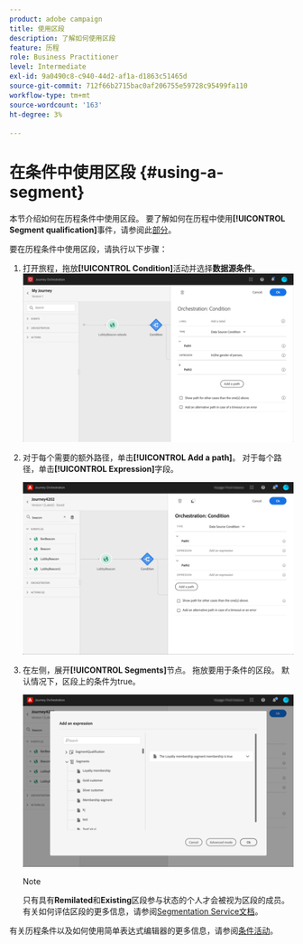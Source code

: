 ```yaml
---
product: adobe campaign
title: 使用区段
description: 了解如何使用区段
feature: 历程
role: Business Practitioner
level: Intermediate
exl-id: 9a0490c8-c940-44d2-af1a-d1863c51465d
source-git-commit: 712f66b2715bac0af206755e59728c95499fa110
workflow-type: tm+mt
source-wordcount: '163'
ht-degree: 3%

---
```


# 在条件中使用区段 {#using-a-segment}

本节介绍如何在历程条件中使用区段。 要了解如何在历程中使用&#x200B;**[!UICONTROL Segment qualification]**&#x200B;事件，请参阅此[部分](../building-journeys/segment-qualification-events.md)。

要在历程条件中使用区段，请执行以下步骤：

1. 打开旅程，拖放&#x200B;**[!UICONTROL Condition]**&#x200B;活动并选择&#x200B;**数据源条件**。
   ![](../assets/journey47.png)

1. 对于每个需要的额外路径，单击&#x200B;**[!UICONTROL Add a path]**。 对于每个路径，单击&#x200B;**[!UICONTROL Expression]**&#x200B;字段。

   ![](../assets/segment3.png)

1. 在左侧，展开&#x200B;**[!UICONTROL Segments]**&#x200B;节点。 拖放要用于条件的区段。 默认情况下，区段上的条件为true。

   ![](../assets/segment4.png)

   >[!NOTE]
   >
   >只有具有&#x200B;**Remilated**&#x200B;和&#x200B;**Existing**&#x200B;区段参与状态的个人才会被视为区段的成员。 有关如何评估区段的更多信息，请参阅[Segmentation Service文档](https://experienceleague.adobe.com/docs/experience-platform/segmentation/tutorials/evaluate-a-segment.html?lang=en#interpret-segment-results)。

有关历程条件以及如何使用简单表达式编辑器的更多信息，请参阅[条件活动](../building-journeys/condition-activity.md#about_condition)。
